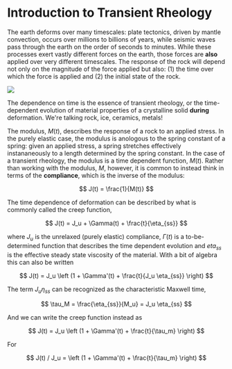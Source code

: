 # Introduction to Transient Rheology

The earth deforms over many timescales: plate tectonics, driven by mantle convection, occurs over millions to billions 
of years, while seismic waves pass through the earth on the order of seconds to minutes. While these 
processes exert vastly different forces on the earth, those forces are **also** applied over very 
different timescales. The response of the rock will depend not only on the magnitude of 
the force applied but also: (1) the time over which the force is applied and 
(2) the initial state of the rock. 

![](../assets/chapter_01/vbrc_timescales.png)

The dependence on time is the essence of transient rheology, or the time-dependent evolution of material properties 
of a crystalline solid **during** deformation. We're talking rock, ice, ceramics, metals! 

The modulus, $M(t)$, describes the response of a rock to an applied stress. In the purely elastic 
case, the modulus is anologous to the spring constant of a spring: given an applied stress, a spring stretches 
effectively instananeously to a length determined by the spring constant. In the case of 
a transient rheology, the modulus is a time dependent function, $M(t)$. Rather than working with the 
modulus, $M$, however, it is common to instead think in terms of the **compliance**, which is the inverse of the modulus:

$$
J(t) = \frac{1}{M(t)} 
$$

The time dependence of deformation can be described by what is commonly called the creep function, 

$$
J(t) = J_u + \Gamma(t) + \frac{t}{\eta_{ss}}
$$

where $J_u$ is the unrelaxed (purely elastic) compliance, $\Gamma(t)$ is a to-be-determined function that 
describes the time dependent evolution and $eta_{ss}$ is the effective steady state viscosity of the material.
With a bit of algebra this can also be written 

$$
J(t) = J_u \left (1 + \Gamma'(t) + \frac{t}{J_u \eta_{ss}} \right)
$$

The term $J_u \eta_{ss}$ can be recognized as the characteristic Maxwell time, 

$$
\tau_M = \frac{\eta_{ss}}{M_u} = J_u \eta_{ss} 
$$

And we can write the creep function instead as 

$$
J(t) = J_u \left (1 + \Gamma'(t) + \frac{t}{\tau_m} \right)
$$

For 

$$
J(t) / J_u = \left (1 + \Gamma'(t) + \frac{t}{\tau_m} \right)
$$

